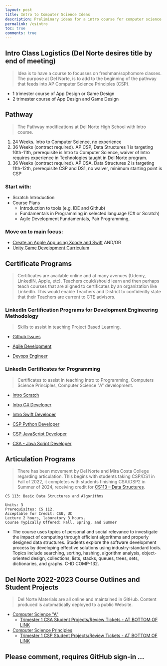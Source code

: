 ```yaml
---
layout: post
title: Intro to Computer Science Ideas
description: Preliminary ideas for a intro course for computer science 
permalink: /csintro
toc: true
comments: true
---
```


## Intro Class Logistics (Del Norte desires title by end of meeting)
> Idea is to have a course to focusses on freshman/sophomore classes. The purpose at Del Norte, is to add to the beginning of the pathway that feeds into AP Computer Science Principles (CSP).
- 1 trimester course of App Design or Game Design
- 2 trimester course of App Design and Game Design

## Pathway
> The Pathway modifications at Del Norte High School with Intro course.
1. 24 Weeks. Intro to Computer Science, no experience
2. 36 Weeks (contract required). AP CSP, Data Structures 1 is targeting 10th-11th, prerequisite is Intro to Computer Science, waiver of Intro requires experience in Technologies taught in Del Norte program.
3. 36 Weeks (contract required). AP CSA, Data Structures 2 is targeting 11th-12th, prerequisite CSP and DS1, no waiver, minimum starting point is CSP 

### Start with:
- Scratch Introduction
- Course Plans
    - Introduction to tools (e.g. IDE and Github)
    - Fundamentals in Programming in selected language (C# or Scratch)
    - Agile Development Fundamentals, Pair Programming, 

### Move on to main focus:
- [Create an Apple App using Xcode and Swift](https://www.apple.com/education/k12/learn-to-code/)
    AND/OR
- [Unity Game Development Curriculum](https://learn.unity.com/course/teaching-game-design-and-development)

## Certificate Programs
> Certificates are available online and at many avenues (Udemy, LinkedIN, Apple, etc).  Teachers could/should learn and then perhaps teach courses that are aligned to certificates by an organization like LinkedIn.  This would enable Teachers and District to confidently state that their Teachers are current to CTE advisors.
### LinkedIn Certification Programs for Development Engineering Methodology
> Skills to assist in teaching Project Based Learning.

- [Github Issues](https://www.linkedin.com/learning/github-issues-and-projects-for-teams)

- [Agile Development](https://www.linkedin.com/learning/paths/become-an-agile-software-developer)

- [Devops Engineer](https://www.linkedin.com/learning/paths/become-a-devops-engineer)

### LinkedIn Certificates for Programming
> Certificates to assist in teaching Intro to Programming, Computers Science Principles, Computer Science "A" development.

- [Intro Scratch](https://www.linkedin.com/learning/learning-scratch)

- [Intro C# Developer](https://www.linkedin.com/learning/paths/getting-started-as-a-c-sharp-developer)

- [Intro Swift Developer](https://www.linkedin.com/learning/paths/master-swift)

- [CSP Python Developer](https://www.linkedin.com/learning/paths/become-a-python-developer-8969630)

- [CSP JavaScript Developer](https://www.linkedin.com/learning/learning-the-javascript-language-2)

- [CSA - Java Script Developer](https://www.linkedin.com/learning/paths/become-a-javascript-developer)


## Articulation Programs
> There has been movement by Del Norte and Mira Costa College regarding articulation. This begins with students taking CSP/DS1 in Fall of 2022, it completes with students finishing CSA/DSP2 in Summer of 2024, receiving credit for [CS113 – Data Structures](https://catalog.miracosta.edu/disciplines/computerscience/#courseinventory).

```
CS 113: Basic Data Structures and Algorithms

Units: 3
Prerequisites: CS 112.
Acceptable for Credit: CSU, UC
Lecture 2 hours, laboratory 3 hours.
Course Typically Offered: Fall, Spring, and Summer
```

- The course uses topics of personal and social relevance to investigate the impact of computing through efficient algorithms and properly designed data structures. Students explore the software development process by developing effective solutions using industry-standard tools. Topics include searching, sorting, hashing, algorithm analysis, object-oriented design, collections, lists, stacks, queues, trees, sets, dictionaries, and graphs. C-ID COMP-132.

## Del Norte 2022-2023 Course Outlines and Student Projects
> Del Norte Materials are all online and maintained in GitHub.  Content produced is automatically deployed to a public Website.
- [Computer Science "A"](https://nighthawkcoders.github.io/APCSA/schedule)
    - [Trimester 1 CSA Student Projects/Review Tickets - AT BOTTOM OF LINK](https://nighthawkcoders.github.io/APCSA//points/11)
- [Computer Science Principles](https://nighthawkcoders.github.io/APCSP/schedule)
    - [Trimester 1 CSP Student Projects/Review Tickets - AT BOTTOM OF LINK](https://nighthawkcoders.github.io/APCSP//points/11)


## Please comment, requires GitHub sign-in ...


